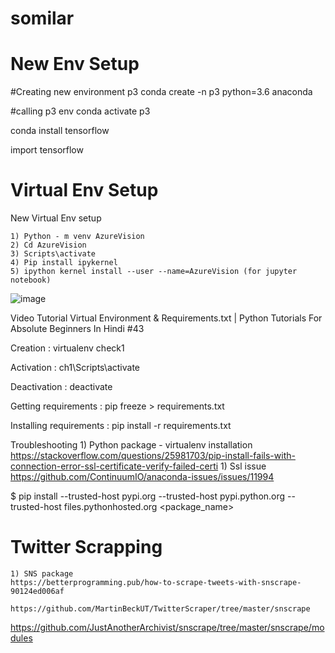 # somilar

# New Env Setup
#Creating new environment p3
conda create -n p3 python=3.6 anaconda


#calling p3 env
conda activate p3

conda install tensorflow

import tensorflow




# Virtual Env Setup
New Virtual Env setup

	1) Python - m venv AzureVision
	2) Cd AzureVision
	3) Scripts\activate
	4) Pip install ipykernel
	5) ipython kernel install --user --name=AzureVision (for jupyter notebook)
![image](https://user-images.githubusercontent.com/33191690/161816593-c62fad43-0774-4a21-abec-f1b76d17fb31.png)



Video Tutorial
Virtual Environment & Requirements.txt | Python Tutorials For Absolute Beginners In Hindi #43

Creation : virtualenv check1

Activation : ch1\Scripts\activate

Deactivation : deactivate

Getting requirements : pip freeze > requirements.txt

Installing requirements : pip install -r requirements.txt




Troubleshooting
	1) Python package - virtualenv installation
https://stackoverflow.com/questions/25981703/pip-install-fails-with-connection-error-ssl-certificate-verify-failed-certi
	1) Ssl issue
https://github.com/ContinuumIO/anaconda-issues/issues/11994


$ pip install --trusted-host pypi.org --trusted-host pypi.python.org --trusted-host files.pythonhosted.org <package_name>




# Twitter Scrapping

	1) SNS package
	https://betterprogramming.pub/how-to-scrape-tweets-with-snscrape-90124ed006af
	
	https://github.com/MartinBeckUT/TwitterScraper/tree/master/snscrape
	
https://github.com/JustAnotherArchivist/snscrape/tree/master/snscrape/modules



